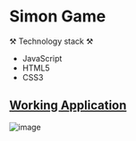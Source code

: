 # Simon Game


⚒ Technology stack ⚒
- JavaScript
- HTML5
- CSS3

## [Working Application](https://simon-game-app-moran.netlify.app/)

![image](https://user-images.githubusercontent.com/87472845/212666161-849bb77e-34f2-4d92-aa14-af8efad7447f.png)

